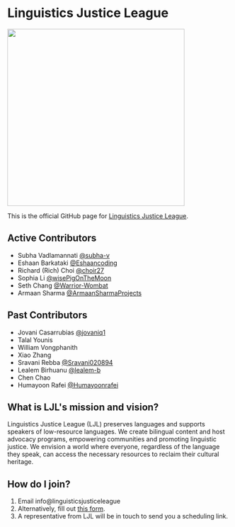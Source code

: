 # Linguistics Justice League
<img src="https://github.com/linguisticsjusticeleague/.github/assets/71041442/ca0377dc-1474-4f77-889f-a7de54f1709c" width="400">


This is the official GitHub page for [Linguistics Justice League](https://linguisticsjusticeleague.org/). 

## Active Contributors
- Subha Vadlamannati [@subha-v](https://github.com/subha-v)
- Eshaan Barkataki [@Eshaancoding](https://github.com/Eshaancoding)
- Richard (Rich) Choi [@choir27](https://github.com/choir27)
- Sophia Li [@wisePigOnTheMoon](https://github.com/wisePigOnTheMoon)
- Seth Chang [@Warrior-Wombat](https://github.com/Warrior-Wombat)
- Armaan Sharma [@ArmaanSharmaProjects](https://github.com/ArmaanSharmaProjects)

## Past Contributors
- Jovani Casarrubias [@jovaniq1](https://github.com/jovaniq1)
- Talal Younis
- William Vongphanith
- Xiao Zhang
- Sravani Rebba [@Sravani020894](https://github.com/Sravani020894)
- Lealem Birhuanu [@lealem-b](https://github.com/lealem-b)
- Chen Chao
- Humayoon Rafei [@Humayoonrafei](https://github.com/humayoonrafei)

## What is LJL's mission and vision?
Linguistics Justice League (LJL) preserves languages and supports speakers of low-resource languages. We create bilingual content and host advocacy programs, empowering communities and promoting linguistic justice. We envision a world where everyone, regardless of the language they speak, can access the necessary resources to reclaim their cultural heritage.

## How do I join?
1. Email info@linguisticsjusticeleague
2. Alternatively, fill out [this form](https://forms.gle/ATPpNcuB6vX18aQj6).
3. A representative from LJL will be in touch to send you a scheduling link.
